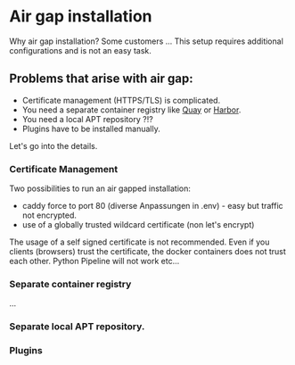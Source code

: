 # Air gap installation

Why air gap installation? Some customers ...
This setup requires additional configurations and is not an easy task.

## Problems that arise with air gap:

- Certificate management (HTTPS/TLS) is complicated.
- You need a separate container registry like [Quay](quay.io) or [Harbor](goharbor.io).
- You need a local APT repository ?!?
- Plugins have to be installed manually.

Let's go into the details.

### Certificate Management

Two possibilities to run an air gapped installation:

- caddy force to port 80 (diverse Anpassungen in .env) - easy but traffic not encrypted.
- use of a globally trusted wildcard certificate (non let's encrypt)

The usage of a self signed certificate is not recommended. Even if you clients (browsers) trust the certificate, the docker containers does not trust each other. Python Pipeline will not work etc...

### Separate container registry

...

### Separate local APT repository.

### Plugins
